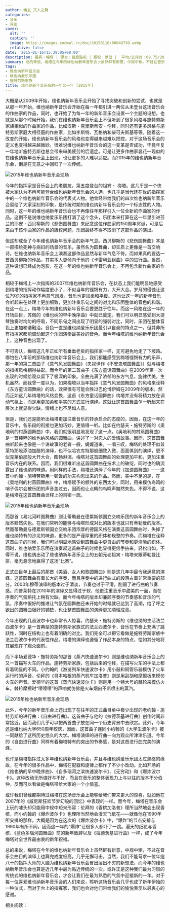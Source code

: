 ```yaml
---
author: 幽玄_天人之舞
categories:
- 音乐
- 评论
cover:
  alt: ''
  caption: ''
  image: https://images.soomal.cc/doc/20150116/00048799.webp
  relative: false
date: '2015-01-16T15:39:05+08:00'
description: 祖宾・梅塔 | 源自：百度贴吧 | 版权：原创 |  平均/总评分：09.75/20
summary: 总的来说，梅塔在今年的维也纳新年音乐会上虽然鲜有新意，中规中矩，不过在音乐会曲目的演绎上也算完成度极高，几乎无懈可击。当然，我们不能苛求一位年逾八十的指挥大师的大脑为维也纳新年音乐会冒出层出不穷的新想法，而今年的维也纳新年音乐会也算是近几年中最为贴近传统的一次……
tags:
- 维也纳新年音乐会
- 维也纳爱乐乐团
- 施特劳斯家族
title: 维也纳新年音乐会的一年又一年 [2015年]
---
```


大概是从2009年开始，维也纳新年音乐会开始了寻找突破和创新的尝试，也就是从那一年开始，维也纳新年音乐会开始在每一年都引进一两位从未登台这场音乐会的作曲家的作品，同时，也开始了为每一年的新年音乐会设置一个主题的设想。也就是从那个时候开始，我们在维也纳新年音乐会上不但听到了很多风格与施特劳斯家族相似的作曲家的作品，比如汉斯・克里斯蒂安・伦拜，同时还有更多风格与施特劳斯家庭大相径庭的作曲家，比如李斯特、瓦格纳和柴可夫斯基等等。随着这一改变的开始，维也纳新年音乐会的风格也变得越来越难以把控，对于这场音乐会的定义也变得越来越微妙。很难说维也纳新年音乐会的这一变革是否成功，毕竟年复一年地听施特劳斯也总会带来审美疲劳的后遗症。可是让更多作曲家昙花一现似的在维也纳新年音乐会上出现，也让更多的人难以适应。而2015年的维也纳新年音乐会，倒是在无意之中回归了一次传统。

![2015年维也纳新年音乐会现场](https://images.soomal.cc/doc/20150116/00048796.webp)





今年的指挥家是音乐会上的老朋友，第五度登台的祖宾・ 梅塔。这几乎是一个快被大家认为不再可能登台维也纳新年音乐会的人选，也几乎是当代还在世的指挥家中的一个维也纳新年音乐会的代表式人物。他曾经带给我们的四次维也纳新年音乐会留给了大家深刻的印象，是传统时期的维也纳新年音乐会的一个标志性的人物。同时，这一年的维也纳新年音乐会也不再像往年那样引入一位全新的作曲家的作品。这倒不是说维也纳爱乐乐团打消了这个念头，乐团本来打算在这一年里引进芬兰的耶安・西贝柳斯的《悲伤圆舞曲》来纪念这位作曲家的150周年冥诞，可是后来由于该作曲家的作品的版权问题，乐团最终不得不取消了这部作品的演出。

但这却成全了今年维也纳新年音乐会的新年气息。西贝柳斯的《悲伤圆舞曲》本是一部描绘死神与病妇的场景的音乐，虽然名为圆舞曲，却实质上更像是一首交响诗。在维也纳新年音乐会上演奏这部作品显然与新年气息不符。而如果真的要选一首西贝柳斯的作品，其实本人更倾向于他的《卡雷利亚组曲》中的进行曲。当然，这种设想已经成为泡影，在这一年的维也纳新年音乐会上，不再包含新作曲家的作品。

相较于梅塔上一次指挥的2007年维也纳新年音乐会，在状态上我们能明显地感受到梅塔的指挥动作幅度更小了，不似当年的铿锵有力，大开大合。岁月的侵蚀让这位79岁的指挥家不再意气风发，音乐也更加柔和平缓。这也让这一年的新年音乐会听起来在处理上更加细致，更加注重乐句之间的对比和乐团整体的音色的和谐。在这一点上，梅塔今年的维也纳新年音乐会要更胜于往年。而这一风格在这一年的开场曲目，苏佩的《维也纳的早中晚序曲》中就已奠定。我们可以明显感受到大提琴独奏时均匀的呼吸，不同乐句之间出现了明显的强弱对比，同时，乐团在整体音色上更加和谐融洽。音色一直是维也纳爱乐乐团最引以自豪的特点之一，但并非所有指挥家都能调动起这个乐团演奏最美妙的音色。而今年梅塔的维也纳新年音乐会上，这种音色出现了。

不可否认，梅塔这几年正如所有垂垂老矣的指挥家一样，无可避免地走了下坡路。哪怕在八年前的那场维也纳新年音乐会上，我们都能感受到梅塔铿锵有力的乐声，那一年的第二首曲子《意气风发圆舞曲》（央视译作《不安鬼魂圆舞曲》）就与梅塔的指挥风格相得益彰。而今年的第二首曲子《东方童话圆舞曲》在2009年第一次出现的时候给观众留下了极深的印象。全曲充满了浓郁的东方气息，旋律优美，生机盎然。而我曾一度以为，如果梅塔以当年指挥《意气风发圆舞曲》的风格来诠释《东方童话圆舞曲》的话，效果很有可能会胜过巴伦博伊姆在2009年的版本。然而正如这几年梅塔的风格变换，这首《东方童话圆舞曲》梅塔并没有将精力放在调动气氛上，而是用更加柔和平实的方式进行演绎。这就让这首圆舞曲乍一听起来在层次上就显得欠缺，情绪上也不尽如人意。

但是，我们还是能听出梅塔更加注重音乐的转承启合的态度的，因而，在这一年的音乐中，各乐段的衔接也更加巧妙，更值得一听。比如在约瑟夫・施特劳斯的《奥地利的村燕圆舞曲》中，我们就很明显地发现了这一点。《奥地利的村燕圆舞曲》是一首纯粹的维也纳风格的圆舞曲，讲述了一对恋人的爱情故事。因而，这首圆舞曲听起来也像是一个讲故事的老者一般，娓娓道来，一唱三叹。梅塔的处理不似普莱特那般添油加醋的演绎，也不似哈农库特那般细致入微，面面俱到的演绎，更不似克莱伯那般大开大合，酣畅淋漓。梅塔对这首圆舞曲的处理更加平和，更加注重音乐内在的联系。因而，我们很难听出这首圆舞曲在技术上的破绽，同时也的确流露出了维也纳的味道。用同样的手法，梅塔还演绎了今年的《加速圆舞曲》――这首小约翰・施特劳斯用一顿饭的功夫构思出来的作品。然而，美中不足的是，在《奥地利的村燕圆舞曲》中，梅塔赋予的额外的东西太少，同时，用来模仿鸟鸣的哨子偶尔会被乐团的声音盖过去，因而也让点睛的鸟鸣声黯然失色。不得不说，这是梅塔在这首圆舞曲诠释上的百密一疏。

![2015年维也纳新年音乐会现场](https://images.soomal.cc/doc/20150116/00048797.webp)





而那首《易北河畔圆舞曲》则让蒂勒曼在德累斯顿国立交响乐团的新年音乐会上的版本黯然失色。在我们常听的能够与梅塔形成对比的版本也就只有蒂勒曼的版本。然而蒂勒曼与德累斯顿国立交响乐团浓厚的德国风格在演奏这首圆舞曲时，失掉了维也纳特有的沙龙的味道，更多的是严谨厚重的织体和规整的节奏。而梅塔在诠释这首曲子的时候，我们可以明显地感受到圆舞曲中更自由的节奏和更清晰的织体。同时，维也纳爱乐乐团在演奏起这首曲子的时候也显得更信手拈来，轻松自如。不得不说，维也纳出动了维也纳新年音乐会上的五朝元老祖宾・梅塔来跟蒂勒曼比拼，毫无悬念地赢得了这场“比赛”。

正式曲目单上最后的那首《美酒、女人和歌圆舞曲》则是这几年中最令我满意的演绎。这首圆舞曲有着长大的序奏，而且序奏中的进行曲式的段落占着非常重要的部分。2000年穆蒂演绎的版本过于清淡，节奏也过于平滑，削弱了进行曲的节奏感。而普莱特在2010年的演绎又显得过于软，他更注重音乐中甜美的一面，而在序奏的气氛烘托上稍有欠缺。而今年梅塔的版本却兼顾序奏的节奏感和音乐的气氛，序奏中很好的推进让气氛在圆舞曲还未开始的时候就已达到了高潮，给了呼之欲出的圆舞曲极好的铺垫，也让整首圆舞曲的演绎更加顺理成章。

今年出现的几首波尔卡也非常令人惊喜。约瑟夫・施特劳斯的《维也纳的生活法兰西波尔卡》是一首典型的施特劳斯家族式的法兰西波尔卡，音乐在节奏上充满了跳跃性，同时在结构上也有着明确的对比。我们完全可以把它看做是施特劳斯家族中法兰西波尔卡的代表性作品。梅塔的演绎也遵循了作品本身的特点，恰如其分地将其展现在了观众面前。

而下半场爱德华・施特劳斯的那首《蒸汽快速波尔卡》则是维也纳新年音乐会上的又一首描写火车的作品。施特劳斯家族，包括后来的伦拜，在描写火车的手法上都有着明显的不同。小约翰的《游览列车快速波尔卡》用小鼓和铜管乐器模仿了火车运行时的声音，伦拜的《哥本哈根的蒸汽机车加洛普》则是用刮胡和摩擦板来模仿火车的声音。爱德华的这首《蒸汽快速波尔卡》则是用一个特大号的棘轮来模仿火车，棘轮摩擦时“嚓嚓嚓”的声响就仿佛是火车烟囱不断喷出的蒸汽。

![2015年维也纳新年音乐会现场](https://images.soomal.cc/doc/20150116/00048798.webp)





此外，今年的新年音乐会上还出现了在往年的正式曲目单中极少出现的老约翰・施特劳斯的进行曲：《自由进行曲》。这首曲子与他的《拉德茨基进行曲》创作时间非常接近，因而我们几乎可以把两首曲子放在同一个历史背景中去欣赏。此外，今年还是维也纳大学650周年校庆，因而，这首曲子连同小约翰的《大学生波尔卡》被一同献给了这所历史悠久的大学。梅塔演绎的进行曲一向为观众所津津乐道。今年的《自由进行曲》同样有着梅塔特有的突出的节奏感，是对这首进行曲完美的演绎。

也许是梅塔指挥过太多年维也纳新年音乐会，并且与维也纳爱乐乐团太过熟络的缘故，在今年的很多作品中，梅塔在配器和旋律上都作了不少小改动。比如开场的《维也纳的早中晚序曲》、《自多瑙河之滨快速波尔卡》、《无穷动》和《爆炸波尔卡》。这种改动无所谓好与不好，而且在音乐的整体表现力上与以往的版本不分伯仲，反而可以看做是梅塔带给大家的一个小惊喜。

或许我们曾经都期待过梅塔在这场音乐会上能够给我们带来更大的惊喜，就如他在2007年的《威尼斯狂欢节梦幻般的回忆》中表现的一样。而今年，梅塔在音乐会上玩的噱头却只能用中规中矩来形容：伦拜的《香槟加洛普》理所当然地会出现香槟，而小约翰的《爆炸波尔卡》也理所当然地会漫天飞纸花――就像他在1990年所安排的那样。大概是因为在这次的《爆炸波尔卡》中，“爆炸”的节点安排与1990年有所不同，因而这一年的“爆炸”让很多人都吓了一跳。漫天的纸花与香槟、《蓝色多瑙河圆舞曲》前的新年致辞以及《拉德茨基进行曲》一样，成了今年梅塔对全世界最由衷的新年祝福。

总的来说，梅塔在今年的维也纳新年音乐会上虽然鲜有新意，中规中矩，不过在音乐会曲目的演绎上也算完成度极高，几乎无懈可击。当然，我们不能苛求一位年逾八十的指挥大师的大脑为维也纳新年音乐会冒出层出不穷的新想法，而今年的维也纳新年音乐会也算是近几年中最为贴近传统的一次。或许正是这种我们最为习惯的传统式的维也纳新年音乐会，才会让我们在最为熟悉的气氛中迎接新的一年。对于每一位喜爱维也纳新年音乐会的人们来说，聆听这场音乐会几乎也成了新年伊始的一种仪式，而对于台上的指挥家，我们也会对他们带给我们的愉悦表示以最衷心的感谢。

相关阅读：